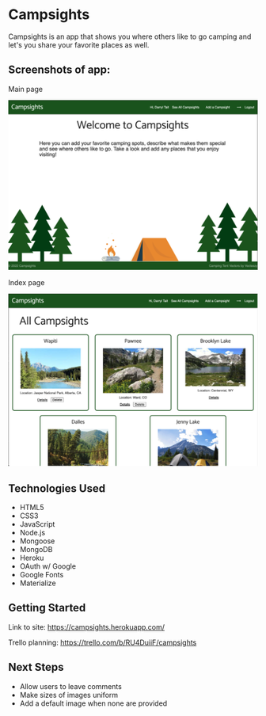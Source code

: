 # Campsights

Campsights is an app that shows you where others like to go camping and let's you share your favorite places as well.

## Screenshots of app:

Main page

![Getting Started](./public/images/cs_home.png)

Index page

![Getting Started](./public/images/cs_index.png)

## Technologies Used

- HTML5
- CSS3
- JavaScript
- Node.js
- Mongoose
- MongoDB
- Heroku
- OAuth w/ Google
- Google Fonts
- Materialize

## Getting Started

Link to site:
https://campsights.herokuapp.com/

Trello planning:
https://trello.com/b/RU4DuiiF/campsights

## Next Steps

- Allow users to leave comments
- Make sizes of images uniform
- Add a default image when none are provided
